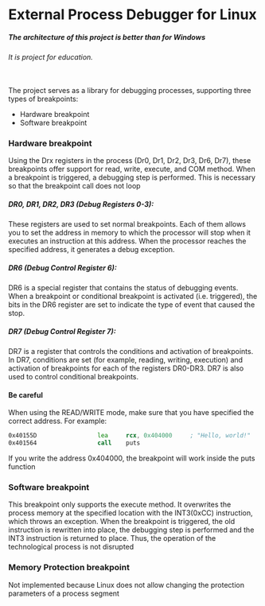 # External Process Debugger for Linux

##### The architecture of this project is better than for Windows
###### _It is project for education._
\
The project serves as a library for debugging processes, supporting three types of breakpoints:
- Hardware breakpoint
- Software breakpoint



### Hardware breakpoint

Using the Drx registers in the process (Dr0, Dr1, Dr2, Dr3, Dr6, Dr7), these breakpoints offer support for read, write, execute, and COM method. When a breakpoint is triggered, a debugging step is performed. This is necessary so that the breakpoint call does not loop

##### DR0, DR1, DR2, DR3 (Debug Registers 0-3):
These registers are used to set normal breakpoints. Each of them allows you to set the address in memory to which the processor will stop when it executes an instruction at this address. When the processor reaches the specified address, it generates a debug exception.

#####  DR6 (Debug Control Register 6):
DR6 is a special register that contains the status of debugging events. When a breakpoint or conditional breakpoint is activated (i.e. triggered), the bits in the DR6 register are set to indicate the type of event that caused the stop.

#####  DR7 (Debug Control Register 7):
DR7 is a register that controls the conditions and activation of breakpoints. In DR7, conditions are set (for example, reading, writing, execution) and activation of breakpoints for each of the registers DR0-DR3. DR7 is also used to control conditional breakpoints.

#### Be careful
When using the READ/WRITE mode, make sure that you have specified the correct address.
For example:
```asm
0x40155D                 lea     rcx, 0x404000     ; "Hello, world!"
0x401564                 call    puts
```
If you write the address 0x404000, the breakpoint will work inside the puts function

### Software breakpoint
This breakpoint only supports the execute method. It overwrites the process memory at the specified location with the INT3(0xCC) instruction, which throws an exception. When the breakpoint is triggered, the old instruction is rewritten into place, the debugging step is performed and the INT3 instruction is returned to place. Thus, the operation of the technological process is not disrupted

### Memory Protection breakpoint
Not implemented because Linux does not allow changing the protection parameters of a process segment
